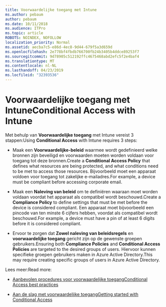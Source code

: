 ```yaml
---
title: Voorwaardelijke toegang met Intune
ms.author: pebaum
author: pebaum
ms.date: 10/11/2018
ms.audience: ITPro
ms.topic: article
ROBOTS: NOINDEX, NOFOLLOW
localization_priority: Normal
ms.assetid: aecba7c5-e86d-4ec8-9d44-679f5a3d659d
ms.openlocfilehash: 2e778bf4fbdb766700fb24b3405b4ddce89253f7
ms.sourcegitcommit: 9d78905c512192ffc4675468abd2efc5f2e4baf4
ms.translationtype: MT
ms.contentlocale: nl-NL
ms.lasthandoff: 04/23/2019
ms.locfileid: "32393536"
---
```

# <a name="conditional-access-with-intune"></a><span data-ttu-id="c13ef-102">Voorwaardelijke toegang met Intune</span><span class="sxs-lookup"><span data-stu-id="c13ef-102">Conditional Access with Intune</span></span>

<span data-ttu-id="c13ef-103">Met behulp van **Voorwaardelijke toegang** met Intune vereist 3 stappen:</span><span class="sxs-lookup"><span data-stu-id="c13ef-103">Using **Conditional Access** with Intune requires 3 steps:</span></span> 
  
- <span data-ttu-id="c13ef-104">Maak een **Voorwaardelijke-beleid** waarmee wordt gedefinieerd welke bronnen zijn beveiligd en voorwaarden moeten worden voldaan voor toegang tot deze bronnen.</span><span class="sxs-lookup"><span data-stu-id="c13ef-104">Create a **Conditional Access Policy** that defines what resources are being protected, and what conditions need to be met to access those resources.</span></span> <span data-ttu-id="c13ef-105">Bijvoorbeeld moet een apparaat voldoen voor toegang tot zakelijke e-mailadres.</span><span class="sxs-lookup"><span data-stu-id="c13ef-105">For example, a device must be compliant before accessing corporate email.</span></span> 
    
- <span data-ttu-id="c13ef-106">Maak een **Naleving van beleid** om te definiëren waaraan moet worden voldaan voordat het apparaat als compatibel wordt beschouwd.</span><span class="sxs-lookup"><span data-stu-id="c13ef-106">Create a **Compliance Policy** to define settings that must be met before the device is considered compliant.</span></span> <span data-ttu-id="c13ef-107">Een apparaat moet bijvoorbeeld een pincode van ten minste 6 cijfers hebben, voordat als compatibel wordt beschouwd.</span><span class="sxs-lookup"><span data-stu-id="c13ef-107">For example, a device must have a pin of at least 6 digits before it is considered compliant.</span></span> 
    
- <span data-ttu-id="c13ef-108">Ervoor te zorgen dat **Zowel naleving van beleidsregels** en **voorwaardelijke toegang** gericht zijn op de gewenste groepen gebruikers.</span><span class="sxs-lookup"><span data-stu-id="c13ef-108">Ensuring both **Compliance Policies** and **Conditional Access Policies** are targeted to the desired groups of users.</span></span> <span data-ttu-id="c13ef-109">Hiervoor kunnen specifieke groepen gebruikers maken in Azure Active Directory.</span><span class="sxs-lookup"><span data-stu-id="c13ef-109">This may require creating specific groups of users in Azure Active Directory.</span></span> 
    
<span data-ttu-id="c13ef-110">Lees meer:</span><span class="sxs-lookup"><span data-stu-id="c13ef-110">Read more:</span></span>
  
- [<span data-ttu-id="c13ef-111">Aanbevolen procedures voor voorwaardelijke toegang</span><span class="sxs-lookup"><span data-stu-id="c13ef-111">Conditional Access best practices</span></span>](https://docs.microsoft.com/azure/active-directory/conditional-access/best-practices)
    
- [<span data-ttu-id="c13ef-112">Aan de slag met voorwaardelijke toegang</span><span class="sxs-lookup"><span data-stu-id="c13ef-112">Getting started with Conditional Access </span></span>](https://docs.microsoft.com/azure/active-directory/active-directory-conditional-access-azure-portal-get-started)
    


